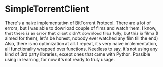 # SimpleTorrentClient

There's a naive implementation of BitTorrent Protocol.
There are a lot of errors, but I was able to download couple of films and watch them.
I know, that there is an error that client didn't download files fully, but this is films (I aimed for them), let's be honest, nobody ever watched any film till the end)
Also, there is no optimization at all. I repeat, it's very naive implementation, all functionality wrapped over functions. Needless to say, it's not using any kind of 3rd party libraries, except ones that came with Python.
Possible using in learning, for now it's not ready to truly usage.
